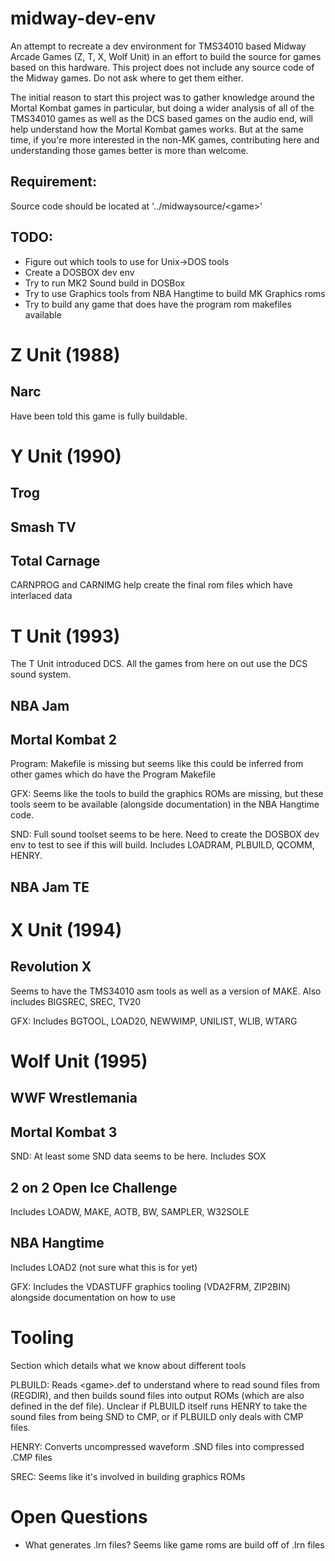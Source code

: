 # midway-dev-env
An attempt to recreate a dev environment for TMS34010 based Midway Arcade Games (Z, T, X, Wolf Unit) in an effort to build the source for games based on this hardware. This project does not include any source code of the Midway games. Do not ask where to get them either.

The initial reason to start this project was to gather knowledge around the Mortal Kombat games in particular, but doing a wider analysis of all of the TMS34010 games as well as the DCS based games on the audio end, will help understand how the Mortal Kombat games works. But at the same time, if you're more interested in the non-MK games, contributing here and understanding those games better is more than welcome.


## Requirement:
Source code should be located at '../midwaysource/\<game\>'

## TODO:
- Figure out which tools to use for Unix->DOS tools
- Create a DOSBOX dev env
- Try to run MK2 Sound build in DOSBox
- Try to use Graphics tools from NBA Hangtime to build MK Graphics roms
- Try to build any game that does have the program rom makefiles available

# Z Unit (1988)
## Narc
Have been told this game is fully buildable.

# Y Unit (1990)

## Trog

## Smash TV

## Total Carnage
CARNPROG and CARNIMG help create the final rom files which have interlaced data

# T Unit (1993)
The T Unit introduced DCS. All the games from here on out use the DCS sound system.

## NBA Jam


## Mortal Kombat 2
Program: Makefile is missing but seems like this could be inferred from other games which do have the Program Makefile

GFX: Seems like the tools to build the graphics ROMs are missing, but these tools seem to be available (alongside documentation) in the NBA Hangtime code.

SND: Full sound toolset seems to be here. Need to create the DOSBOX dev env to test to see if this will build. Includes LOADRAM, PLBUILD, QCOMM, HENRY.

## NBA Jam TE

# X Unit (1994)

## Revolution X
Seems to have the TMS34010 asm tools as well as a version of MAKE. Also includes BIGSREC, SREC, TV20

GFX: Includes BGTOOL, LOAD20, NEWWIMP, UNILIST, WLIB, WTARG

# Wolf Unit (1995)

## WWF Wrestlemania

## Mortal Kombat 3
SND: At least some SND data seems to be here. Includes SOX

## 2 on 2 Open Ice Challenge
Includes LOADW, MAKE, AOTB, BW, SAMPLER, W32SOLE

## NBA Hangtime
Includes LOAD2 (not sure what this is for yet)

GFX: Includes the VDASTUFF graphics tooling (VDA2FRM, ZIP2BIN) alongside documentation on how to use

# Tooling
Section which details what we know about different tools

PLBUILD: Reads \<game\>.def to understand where to read sound files from (REGDIR), and then builds sound files into output ROMs (which are also defined in the def file). Unclear if PLBUILD itself runs HENRY to take the sound files from being SND to CMP, or if PLBUILD only deals with CMP files.

HENRY: Converts uncompressed waveform .SND files into compressed .CMP files

SREC: Seems like it's involved in building graphics ROMs

# Open Questions
- What generates .lrn files? Seems like game roms are build off of .lrn files